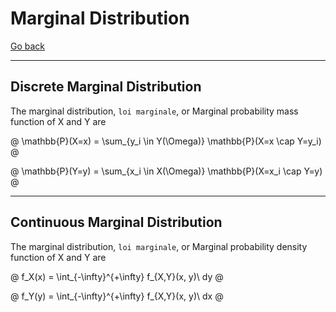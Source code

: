 # Marginal Distribution

[Go back](..#joint-probability)

<hr class="sl">

## Discrete Marginal Distribution

The marginal distribution, `loi marginale`,
or Marginal probability mass function of X and Y are

@
\mathbb{P}(X=x) =
\sum_{y_i \in Y(\Omega)}
\mathbb{P}(X=x \cap Y=y_i)
@

@
\mathbb{P}(Y=y) =
\sum_{x_i \in X(\Omega)}
\mathbb{P}(X=x_i \cap Y=y)
@

<hr class="sr">

## Continuous Marginal Distribution

The marginal distribution, `loi marginale`,
or Marginal probability density function of X and Y are

@
f_X(x) = \int_{-\infty}^{+\infty} f_{X,Y}(x, y)\ dy
@

@
f_Y(y) = \int_{-\infty}^{+\infty} f_{X,Y}(x, y)\ dx
@